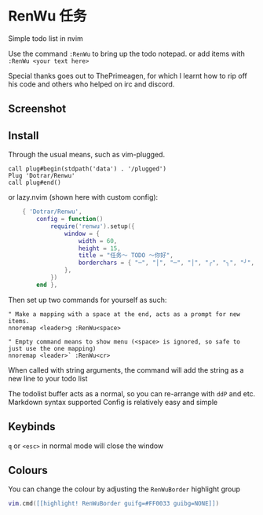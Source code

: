 # RenWu 任务
Simple todo list in nvim

Use the command `:RenWu` to bring up the todo notepad.
or add items with `:RenWu <your text here>`

Special thanks goes out to ThePrimeagen, for which I learnt how to rip off his code
and others who helped on irc and discord.

## Screenshot

## Install

Through the usual means, such as vim-plugged. 


```vim
call plug#begin(stdpath('data') . '/plugged')
Plug 'Dotrar/Renwu'
call plug#end() 
```

or lazy.nvim (shown here with custom config):

```lua
    { 'Dotrar/Renwu',
        config = function()
            require('renwu').setup({
                window = {
                    width = 60,
                    height = 15,
                    title = "任务～ TODO ～你好",
                    borderchars = { "─", "│", "─", "│", "╭", "╮", "╯", "╰" }
                },
            })
        end },

```

Then set up two commands for yourself as such:

```vim
" Make a mapping with a space at the end, acts as a prompt for new items.
nnoremap <leader>g :RenWu<space>

" Empty command means to show menu (<space> is ignored, so safe to just use the one mapping)
nnoremap <leader>` :RenWu<cr>
```

When called with string arguments, the command will add the string as a new line to your todo list

The todolist buffer acts as a normal, so you can re-arrange with `ddP` and etc. Markdown syntax supported
Config is relatively easy and simple

## Keybinds

`q` or `<esc>` in normal mode will close the window

## Colours

You can change the colour by adjusting the `RenWuBorder` highlight group
```lua
vim.cmd([[highlight! RenWuBorder guifg=#FF0033 guibg=NONE]])
```
